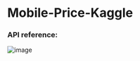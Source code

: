 # Mobile-Price-Kaggle

### API reference:
![image](https://github.com/Daremitsu1/Mobile-Price-Kaggle/assets/54842807/33909083-8c5b-4243-92b5-1ff44071dc15)
